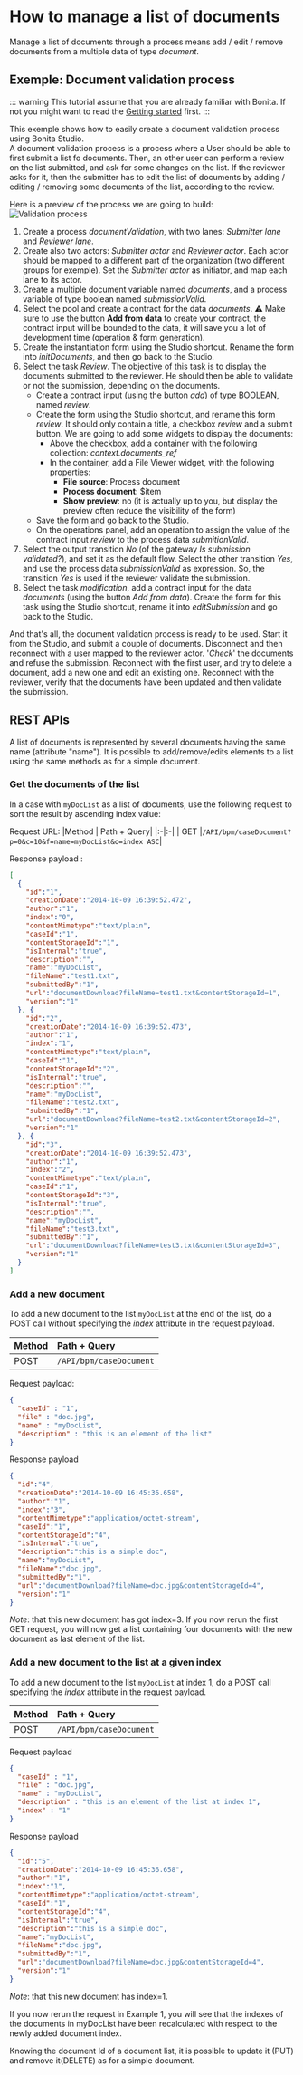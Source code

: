 

# How to manage a list of documents

Manage a list of documents through a process means add / edit / remove documents from a multiple data of type _document_.

## Exemple: Document validation process

::: warning
This tutorial assume that you are already familiar with Bonita. If not you might want to read the [Getting started](getting-started-tutorial.md) first.
:::

This exemple shows how to easily create a document validation process using Bonita Studio.  
A document validation process is a process where a User should be able to first submit a list fo documents. Then, an other user can perform a review on the list submitted, and ask for some changes on the list. If the reviewer asks for it, then the submitter has to edit the list of documents by adding / editing / removing some documents of the list, according to the review.  

Here is a preview of the process we are going to build:  
![Validation process](images/documentValidationProcess.png)

 1. Create a process _documentValidation_, with two lanes: _Submitter lane_ and _Reviewer lane_. 
 2. Create also two actors: _Submitter actor_ and _Reviewer actor_. Each actor should be mapped to a different part of the organization (two different groups for exemple). Set the _Submitter actor_ as initiator, and map each lane to its actor.
 3. Create a multiple document variable named _documents_, and a process variable of type boolean named _submissionValid_.
 4. Select the pool and create a contract for the data _documents_.  ⚠️ Make sure to use the button **Add from data** to create your contract, the contract input will be bounded to the data, it will save you a lot of development time (operation & form generation).
 5. Create the instantiation form using the Studio shortcut. Rename the form into _initDocuments_, and then go back to the Studio.
 6. Select the task _Review_. The objective of this task is to display the documents submitted to the reviewer. He should then be able to validate or not the submission, depending on the documents.
    - Create a contract input (using the button _add_) of type BOOLEAN, named _review_.
    - Create the form using the Studio shortcut, and rename this form _review_. It should only contain a title, a checkbox _review_ and a submit button. We are going to add some widgets to display the documents:  
      -  Above the checkbox, add a container with the following collection: _context.documents_ref_
      - In the container, add a File Viewer widget, with the following properties: 
        - **File source**: Process document
        - **Process document**: $item
        - **Show preview**: no (it is actually up to you, but display the preview often reduce the visibility of the form)
    - Save the form and go back to the Studio. 
    - On the operations panel, add an operation to assign the value of the contract input _review_ to the process data _submitionValid_. 
 7. Select the output transition _No_ (of the gateway _Is submission validated?_), and set it as the default flow. Select the other transition _Yes_, and use the process data _submissionValid_ as expression. So, the transition _Yes_ is used if the reviewer validate the submission.
 8. Select the task _modification_, add a contract input for the data _documents_ (using the button _Add from data_). Create the form for this task using the Studio shortcut, rename it into _editSubmission_ and go back to the Studio. 

And that's all, the document validation process is ready to be used. Start it from the Studio, and submit a couple of documents. Disconnect and then reconnect with a user mapped to the reviewer actor. '_Check_' the documents and refuse the submission. Reconnect with the first user, and try to delete a document, add a new one and edit an existing one. Reconnect with the reviewer, verify that the documents have been updated and then validate the submission.
 
## REST APIs

A list of documents is represented by several documents having the same name (attribute "name"). 
It is possible to add/remove/edits elements to a list using the same methods as for a simple document.

### Get the documents of the list

In a case with `myDocList` as a list of documents, use the following request to sort the result by ascending index value:

Request URL:
|Method | Path + Query|
|:-|:-|
| GET |`/API/bpm/caseDocument?p=0&c=10&f=name=myDocList&o=index ASC`|

Response payload :

```json
[
  { 
    "id":"1", 
    "creationDate":"2014-10-09 16:39:52.472", 
    "author":"1", 
    "index":"0", 
    "contentMimetype":"text/plain", 
    "caseId":"1", 
    "contentStorageId":"1", 
    "isInternal":"true", 
    "description":"", 
    "name":"myDocList", 
    "fileName":"test1.txt", 
    "submittedBy":"1", 
    "url":"documentDownload?fileName=test1.txt&contentStorageId=1", 
    "version":"1" 
  }, {
    "id":"2", 
    "creationDate":"2014-10-09 16:39:52.473", 
    "author":"1", 
    "index":"1", 
    "contentMimetype":"text/plain", 
    "caseId":"1", 
    "contentStorageId":"2", 
    "isInternal":"true", 
    "description":"", 
    "name":"myDocList", 
    "fileName":"test2.txt", 
    "submittedBy":"1", 
    "url":"documentDownload?fileName=test2.txt&contentStorageId=2", 
    "version":"1" 
  }, {
    "id":"3", 
    "creationDate":"2014-10-09 16:39:52.473", 
    "author":"1", 
    "index":"2", 
    "contentMimetype":"text/plain", 
    "caseId":"1", 
    "contentStorageId":"3", 
    "isInternal":"true", 
    "description":"", 
    "name":"myDocList", 
    "fileName":"test3.txt", 
    "submittedBy":"1", 
    "url":"documentDownload?fileName=test3.txt&contentStorageId=3",
    "version":"1"
  }
]
```

### Add a new document

To add a new document to the list `myDocList` at the end of the list, do a POST call without specifying the _index_ attribute in the request payload.

|Method | Path + Query|
|:-|:-|
| POST |`/API/bpm/caseDocument` |

Request payload:

```json
{ 
  "caseId" : "1", 
  "file" : "doc.jpg", 
  "name" : "myDocList", 
  "description" : "this is an element of the list" 
}
```   

Response payload

```json
{
  "id":"4", 
  "creationDate":"2014-10-09 16:45:36.658", 
  "author":"1", 
  "index":"3", 
  "contentMimetype":"application/octet-stream", 
  "caseId":"1", 
  "contentStorageId":"4", 
  "isInternal":"true", 
  "description":"this is a simple doc", 
  "name":"myDocList", 
  "fileName":"doc.jpg", 
  "submittedBy":"1", 
  "url":"documentDownload?fileName=doc.jpg&contentStorageId=4", 
  "version":"1" 
}
```
    

_Note_: that this new document has got index=3\. 
If you now rerun the first GET request, you will now get a list containing four documents with the new document as last element of the list.

### Add a new document to the list at a given index

To add a new document to the list `myDocList` at index 1\, do a POST call specifying the _index_ attribute in the request payload.

|Method | Path + Query|
|:-|:-|
| POST |`/API/bpm/caseDocument` |

Request payload

```json 
{ 
  "caseId" : "1", 
  "file" : "doc.jpg", 
  "name" : "myDocList", 
  "description" : "this is an element of the list at index 1", 
  "index" : "1"
}
```

Response payload

```json 
{
  "id":"5", 
  "creationDate":"2014-10-09 16:45:36.658", 
  "author":"1", 
  "index":"1", 
  "contentMimetype":"application/octet-stream", 
  "caseId":"1", 
  "contentStorageId":"4", 
  "isInternal":"true", 
  "description":"this is a simple doc", 
  "name":"myDocList", 
  "fileName":"doc.jpg", 
  "submittedBy":"1", 
  "url":"documentDownload?fileName=doc.jpg&contentStorageId=4", 
  "version":"1" 
}
```

_Note_: that this new document has index=1\. 

If you now rerun the request in Example 1, you will see that the indexes of the documents in myDocList have been 
recalculated with respect to the newly added document index.

Knowing the document Id of a document list, it is possible to update it (PUT) and remove it(DELETE) as for a simple document.

